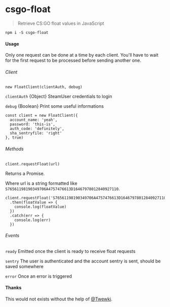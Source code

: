 # csgo-float

> Retrieve CS:GO float values in JavaScript

    npm i -S csgo-float
    
#### Usage

Only one request can be done at a time by each client. You'll have to wait for the first request to be processed before sending another one.

###### Client

    new FloatClient(clientAuth, debug)

`clientAuth` {Object} SteamUser credentials to login

`debug` {Boolean} Print some useful informations

    const client = new FloatClient({
      account_name: 'yeah',
      password: 'this-is',
      auth_code: 'definitely',
      sha_sentryfile: 'right'
    }, true)
    
###### Methods

    client.requestFloat(url)
    
Returns a Promise.
    
Where url is a string formatted like `S76561198190349706A4757476613D16467978012840927110`.

    client.requestFloat('S76561198190349706A4757476613D16467978012840927110')
      .then(floatValue => {
        console.log(floatValue)
      })
      .catch(err => {
        console.log(err)
      })
    
###### Events

`ready` Emitted once the client is ready to receive float requests

`sentry` The user is authenticated and the account sentry is sent, should be saved somewhere

`error` Once an error is triggered


#### Thanks

This would not exists without the help of [@Twewki](https://github.com/Tewki).
